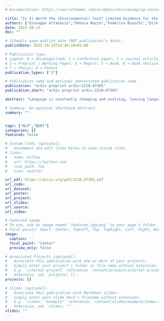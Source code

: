 ```yaml
---
# Documentation: https://sourcethemes.com/academic/docs/managing-content/

title: "Is It Worth the (Environmental) Cost? Limited Evidence for the Benefits of Diachronic Continuous Training"
authors: ["Giuseppe Attanasio","Debora Nozza","Federico Bianchi","Dirk Hovy"]
date: 2022-10-13
doi: ""

# Schedule page publish date (NOT publication's date).
publishDate: 2022-10-13T14:48:20+01:00

# Publication type.
# Legend: 0 = Uncategorized; 1 = Conference paper; 2 = Journal article;
# 3 = Preprint / Working Paper; 4 = Report; 5 = Book; 6 = Book section;
# 7 = Thesis; 8 = Patent
publication_types: ["3"]

# Publication name and optional abbreviated publication name.
publication: "arXiv preprint arXiv:2210.07365"
publication_short: "arXiv preprint arXiv:2210.07365"

abstract: "Language is constantly changing and evolving, leaving language models to quickly become outdated, both factually and linguistically. Recent research proposes we continuously update our models using new data. Continuous training allows us to teach language models about new events and facts and changing norms. However, continuous training also means continuous costs. We show there is currently limited evidence for the benefits of continuous training, be it for the actual downstream performance or the environmental cost. Our results show continuous training does not significantly improve performance. While it is clear that, sooner or later, our language models need to be updated, it is unclear when this effort is worth the cost. We call for a critical reflection about when and how to use continuous training and for more benchmarks to support this research direction."

# Summary. An optional shortened abstract.
summary: ""


tags: ["NLP","BERT"]
categories: []
featured: false

# Custom links (optional).
#   Uncomment and edit lines below to show custom links.
# links:
# - name: Follow
#   url: https://twitter.com
#   icon_pack: fab
#   icon: twitter

url_pdf: https://arxiv.org/pdf/2210.07365.pdf
url_code:
url_dataset:
url_poster:
url_project:
url_slides:
url_source:
url_video:

# Featured image
# To use, add an image named `featured.jpg/png` to your page's folder.
# Focal points: Smart, Center, TopLeft, Top, TopRight, Left, Right, BottomLeft, Bottom, BottomRight.
image:
  caption: ''
  focal_point: "Center"
  preview_only: false

# Associated Projects (optional).
#   Associate this publication with one or more of your projects.
#   Simply enter your project's folder or file name without extension.
#   E.g. `internal-project` references `content/project/internal-project/index.md`.
#   Otherwise, set `projects: []`.
projects: []

# Slides (optional).
#   Associate this publication with Markdown slides.
#   Simply enter your slide deck's filename without extension.
#   E.g. `slides: "example"` references `content/slides/example/index.md`.
#   Otherwise, set `slides: ""`.
slides: ""
---
```

